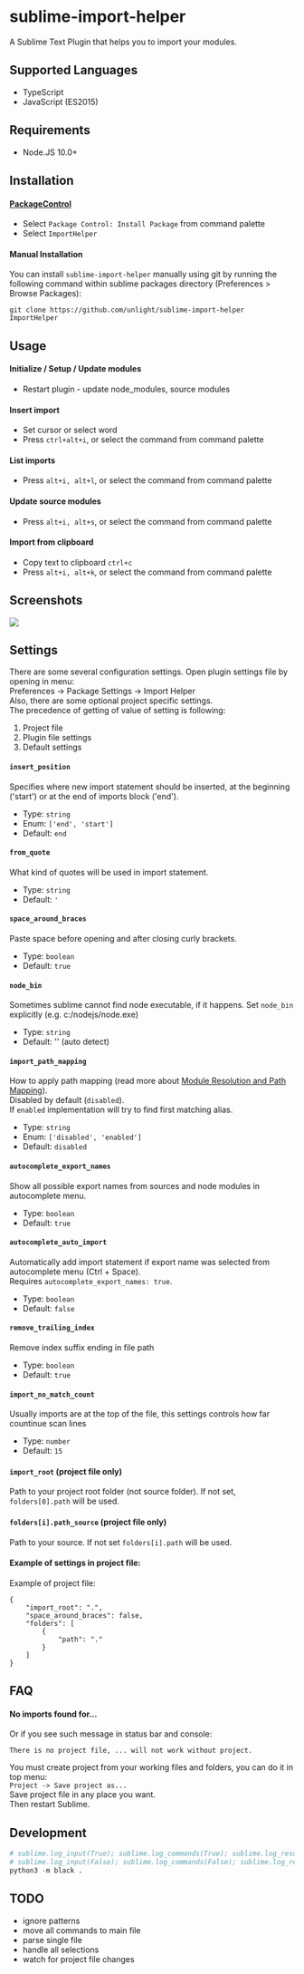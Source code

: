 # sublime-import-helper

A Sublime Text Plugin that helps you to import your modules.

## Supported Languages

-   TypeScript
-   JavaScript (ES2015)

## Requirements

-   Node.JS 10.0+

## Installation

#### [PackageControl](https://packagecontrol.io/packages/ImportHelper)

-   Select `Package Control: Install Package` from command palette
-   Select `ImportHelper`

#### Manual Installation

You can install `sublime-import-helper` manually using git by running the following command
within sublime packages directory (Preferences > Browse Packages):

```
git clone https://github.com/unlight/sublime-import-helper ImportHelper
```

## Usage

#### Initialize / Setup / Update modules

-   Restart plugin - update node_modules, source modules

#### Insert import

-   Set cursor or select word
-   Press `ctrl+alt+i`, or select the command from command palette

#### List imports

-   Press `alt+i, alt+l`, or select the command from command palette

#### Update source modules

-   Press `alt+i, alt+s`, or select the command from command palette

#### Import from clipboard

-   Copy text to clipboard `ctrl+c`
-   Press `alt+i, alt+k`, or select the command from command palette

## Screenshots

![](https://raw.githubusercontent.com/unlight/sublime-import-helper/master/screenshots/insert-import.gif)

## Settings

There are some several configuration settings. Open plugin settings file by opening in menu:  
Preferences -> Package Settings -> Import Helper  
Also, there are some optional project specific settings.  
The precedence of getting of value of setting is following:

1. Project file
2. Plugin file settings
3. Default settings

#### `insert_position`

Specifies where new import statement should be inserted, at the beginning ('start')
or at the end of imports block ('end').

-   Type: `string`
-   Enum: `['end', 'start']`
-   Default: `end`

#### `from_quote`

What kind of quotes will be used in import statement.

-   Type: `string`
-   Default: `'`

#### `space_around_braces`

Paste space before opening and after closing curly brackets.

-   Type: `boolean`
-   Default: `true`

#### `node_bin`

Sometimes sublime cannot find node executable, if it happens. Set `node_bin` explicitly (e.g. c:/nodejs/node.exe)

-   Type: `string`
-   Default: '' (auto detect)

#### `import_path_mapping`

How to apply path mapping (read more about [Module Resolution and Path Mapping](http://www.typescriptlang.org/docs/handbook/module-resolution.html)).  
Disabled by default (`disabled`).  
If `enabled` implementation will try to find first matching alias.

-   Type: `string`
-   Enum: `['disabled', 'enabled']`
-   Default: `disabled`

#### `autocomplete_export_names`

Show all possible export names from sources and node modules in autocomplete menu.

-   Type: `boolean`
-   Default: `true`

#### `autocomplete_auto_import`

Automatically add import statement if export name was selected from autocomplete menu (Ctrl + Space).  
Requires `autocomplete_export_names: true`.

-   Type: `boolean`
-   Default: `false`

#### `remove_trailing_index`

Remove index suffix ending in file path

-   Type: `boolean`
-   Default: `true`

#### `import_no_match_count`

Usually imports are at the top of the file, this settings controls how far countinue scan lines

-   Type: `number`
-   Default: `15`

#### `import_root` (project file only)

Path to your project root folder (not source folder). If not set, `folders[0].path` will be used.

#### `folders[i].path_source` (project file only)

Path to your source. If not set `folders[i].path` will be used.

#### Example of settings in project file:

Example of project file:

```
{
	"import_root": ".",
	"space_around_braces": false,
	"folders": [
		{
			"path": "."
		}
	]
}
```

## FAQ

#### No imports found for...

Or if you see such message in status bar and console:

```
There is no project file, ... will not work without project.
```

You must create project from your working files and folders, you can do it in top menu:  
`Project -> Save project as...`  
Save project file in any place you want.  
Then restart Sublime.

## Development

```python
# sublime.log_input(True); sublime.log_commands(True); sublime.log_result_regex(True)
# sublime.log_input(False); sublime.log_commands(False); sublime.log_result_regex(False)
python3 -m black .
```

## TODO

-   ignore patterns
-   move all commands to main file
-   parse single file
-   handle all selections
-   watch for project file changes
